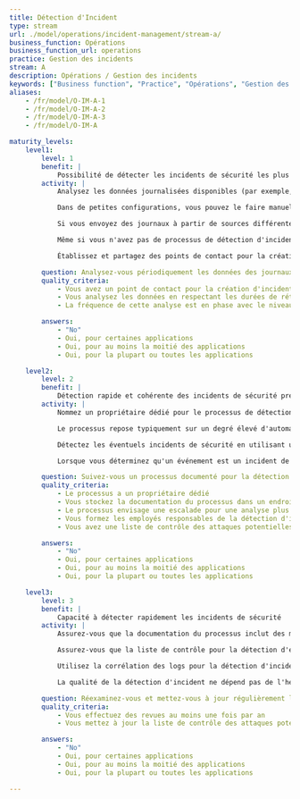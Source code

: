 ```yaml
---
title: Détection d'Incident
type: stream
url: ./model/operations/incident-management/stream-a/
business_function: Opérations
business_function_url: operations
practice: Gestion des incidents
stream: A
description: Opérations / Gestion des incidents
keywords: ["Business function", "Practice", "Opérations", "Gestion des incidents"]
aliases:
    - /fr/model/O-IM-A-1
    - /fr/model/O-IM-A-2
    - /fr/model/O-IM-A-3
    - /fr/model/O-IM-A

maturity_levels:
    level1:
        level: 1
        benefit: |
            Possibilité de détecter les incidents de sécurité les plus évidents
        activity: |
            Analysez les données journalisées disponibles (par exemple, les journaux d'accès, les journaux d'applications, les journaux d'infrastructure) afin de détecter les incidents de sécurité éventuels, tout en respectant les périodes de rétention connues des données.

            Dans de petites configurations, vous pouvez le faire manuellement à l'aide d'outils en ligne de commande courants. Avec de plus grands volumes de journaux, utilisez des techniques d'automatisation. Même une tâche `cron`, exécutant un script simple pour rechercher les événements suspects, est un pas en avant!

            Si vous envoyez des journaux à partir de sources différentes vers un système d'agrégation dédié à la journalisation, analysez-y les logs et utilisez les principes de base de corrélation de journaux .

            Même si vous n'avez pas de processus de détection d'incidents fonctionnant 24 heures sur 24, 7 jours sur 7, assurez-vous que la non-disponibilité de la personne responsable (p. ex. en raison de vacances ou de maladie) n'affecte pas significativement la vitesse ou la qualité de la détection.

            Établissez et partagez des points de contact pour la création formelle d’incidents de sécurité.

        question: Analysez-vous périodiquement les données des journaux pour ce qui est des incidents de sécurité?
        quality_criteria:
            - Vous avez un point de contact pour la création d'incidents de sécurité
            - Vous analysez les données en respectant les durées de rétention des données de journalisation
            - La fréquence de cette analyse est en phase avec le niveau de criticité de vos applications

        answers:
            - "No"
            - Oui, pour certaines applications
            - Oui, pour au moins la moitié des applications
            - Oui, pour la plupart ou toutes les applications

    level2:
        level: 2
        benefit: |
            Détection rapide et cohérente des incidents de sécurité prévisibles
        activity: |
            Nommez un propriétaire dédié pour le processus de détection des incidents, rendez la documentation claire et accessible à tous les acteurs du processus et veillez à ce qu'il soit régulièrement révisé et mis à jour si besoin. Assurez-vous que les employés responsables de la détection d'incidents suivent ce processus (p. ex. en utilisant la formation).

            Le processus repose typiquement sur un degré élevé d'automatisation, de collecte et de corrélation des données de journalisation provenant de différentes sources, y compris les journaux d'évènements. Vous pouvez agréger les journaux dans un endroit centralisé si cela est souhaitable. Vérifiez périodiquement l'intégrité des données analysées. Si vous ajoutez une nouvelle application, assurez-vous que le processus la prend en compte dans un délai raisonnable.

            Détectez les éventuels incidents de sécurité en utilisant une liste de contrôle facilement disponible. La liste de contrôle devrait couvrir les vecteurs d'attaque envisageables et connus et les chaînes de compromission attendues. Évaluez-la et mettez-la à jour régulièrement.

            Lorsque vous déterminez qu'un événement est un incident de sécurité (avec suffisamment de confiance), avertissez immédiatement le personnel responsable, même en dehors des heures de bureau. Effectuez une analyse plus approfondie tel que nécessaire et commencez le processus d'escalade.

        question: Suivez-vous un processus documenté pour la détection d'incidents?
        quality_criteria:
            - Le processus a un propriétaire dédié
            - Vous stockez la documentation du processus dans un endroit accessible
            - Le processus envisage une escalade pour une analyse plus approfondie
            - Vous formez les employés responsables de la détection d'incidents à ce processus
            - Vous avez une liste de contrôle des attaques potentielles pour simplifier la détection d'incidents

        answers:
            - "No"
            - Oui, pour certaines applications
            - Oui, pour au moins la moitié des applications
            - Oui, pour la plupart ou toutes les applications

    level3:
        level: 3
        benefit: |
            Capacité à détecter rapidement les incidents de sécurité
        activity: |
            Assurez-vous que la documentation du processus inclut des mesures pour l'amélioration continue du processus. Vérifiez la continuité de l'amélioration du processus (par exemple, via le suivi des changements).

            Assurez-vous que la liste de contrôle pour la détection d'événements suspects est corrélée au moins (i) à des sources et bases de connaissances externes à la société (par ex., les annonces nouvelles de vulnérabilités affectant les technologies utilisées), (ii) aux incidents de sécurité passés et (iii) aux résultats du modèle de menaces.

            Utilisez la corrélation des logs pour la détection d'incidents pour tous les scénarios d'incidents raisonnables. Si les données de log pour la détection d'incident ne sont pas disponibles, documentez son absence en tant que défaut, priorisez-le et gérez-le selon votre processus de gestion des défauts en place.

            La qualité de la détection d'incident ne dépend pas de l'heure ou du jour de l'événement. Si les événements de sécurité ne sont pas pris en compte et résolus dans un laps de temps déterminé (par ex. 20 minutes), assurez-vous que d'autres notifications sont générées selon un processus d'escalade établi.

        question: Réexaminez-vous et mettez-vous à jour régulièrement le processus de détection d'incident ?
        quality_criteria:
            - Vous effectuez des revues au moins une fois par an
            - Vous mettez à jour la liste de contrôle des attaques potentielles avec des données externes et internes

        answers:
            - "No"
            - Oui, pour certaines applications
            - Oui, pour au moins la moitié des applications
            - Oui, pour la plupart ou toutes les applications

---
```

